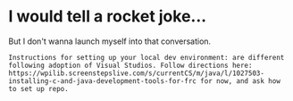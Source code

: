 # I would tell a rocket joke...

But I don't wanna launch myself into that conversation.

~~~~~~~~~~~~~~~~~~~~~~~~~~~~~~~~~~~~~~~~~~~~~~~~~~~~~~~~~~~~~~~~~~~~~~~~~~~~~~~~~~~~~~~~~~~~~~~~~~~~~~~~~~~~~~~~~~~~~~~~~~~~~~
Instructions for setting up your local dev environment: are different following adoption of Visual Studios. Follow directions here: https://wpilib.screenstepslive.com/s/currentCS/m/java/l/1027503-installing-c-and-java-development-tools-for-frc for now, and ask how to set up repo. 
